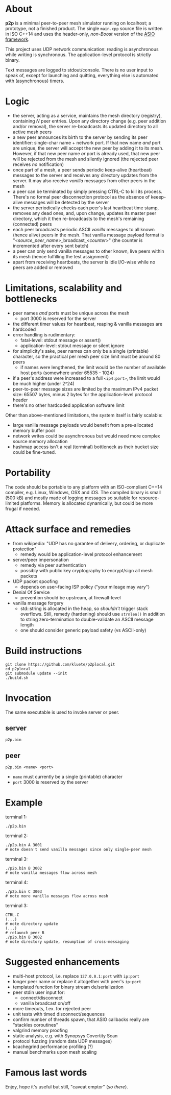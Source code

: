 # About

**p2p** is a minimal peer-to-peer mesh simulator running on localhost; a prototype, not a finished product. The single `main.cpp` source file is written in ISO C++14 and uses the header-only, _non-Boost_ version of the [ASIO framework](http://www.think-async.com).

This project uses UDP network communication: reading is asynchronous while writing is synchronous. The application-level protocol is strictly binary.

Text messages are logged to stdout/console. There is no user input to speak of, except for launching and quitting, everything else is automated with (asynchronous) timers.


# Logic

* the server, acting as a service, maintains the mesh directory (registry), containing _N_ peer entries. Upon any directory change (e.g. peer addition and/or removal), the server re-broadcasts its updated directory to all active mesh peers
* a new peer announces its birth to the server by sending its peer identifier: single-char name + network port. If that new name _and_ port are unique, the server will accept the new peer by adding it to its mesh. However, if that new peer name _or_ port is already used, that new peer will be rejected from the mesh and silently ignored (the rejected peer receives _no_ notification)
* once part of a mesh, a peer sends periodic keep-alive (heartbeat) messages to the server and receives any directory updates from the server. It may also receive _vanilla_ messages from other peers in the mesh
* a peer can be terminated by simply pressing CTRL-C to kill its process. There's no formal peer disconnection protocol as the absence of keeep-alive messages will be detected by the server
* the server periodically checks each peer's last heartbeat time stamp, removes any dead ones, and, upon change, updates its master peer directory, which it then re-broadcasts to the mesh's remaining (connected) peers
* each peer broadcasts periodic ASCII _vanilla_ messages to all known (hence alive) peers in the mesh. That vanilla message payload format is "<_source_peer_name_>\_broadcast\_<_counter_>" (the counter is incremented after every sent batch)
* a peer can only send vanilla messages to other known, live peers within its mesh (hence fulfilling the test assignment)
* apart from receiving heartbeats, the server is idle I/O-wise while no peers are added or removed


# Limitations, scalability and bottlenecks

* peer names _and_ ports must be unique across the mesh
  * port 3000 is reserved for the server
* the different timer values for heartbeat, reaping & vanilla messages are hardcoded
* error handling is rudimentary:
  * fatal-level: stdout message or assert()
  * application-level: stdout message or silent ignore
* for simplicity's sake, peer names can only be a single (printable) character, so the practical per mesh peer size limit must be around 80 peers
  * if names were lengthened, the limit would be the number of available host ports (somewhere under 65535 - 1024)
* if a peer's address were increased to a full `<ip4:port>`, the limit would be much higher (under 2^24)
* peer-to-peer message sizes are limited by the maximum IPv4 packet size: 65507 bytes, minus 2 bytes for the application-level protocol header
* there's no other hardcoded application software limit

Other than above-mentioned limitations, the system itself is fairly scalable:
* large vanilla message payloads would benefit from a pre-allocated memory buffer pool
* network writes could be asynchronous but would need more complex source memory allocation
* hashmap access isn't a real (terminal) bottleneck as their bucket size could be fine-tuned.


# Portability

The code should be portable to any platform with an ISO-compliant C++14 compiler, e.g. Linux, Windows, OSX and iOS. The compiled binary is small (500 kB) and mostly made of logging messages so suitable for resource-limited platforms. Memory is allocated dynamically, but could be more frugal if needed.


# Attack surface and remedies

* from wikipedia: "UDP has no garantee of delivery, ordering, or duplicate protection"
  * remedy would be application-level protocol enhancement
* server/peer impersonation
  * remedy via peer authentication
  * possibly with public key cryptography to encrypt/sign all mesh packets
* UDP packet spoofing
  * depends on user-facing ISP policy ("your mileage may vary")
* Denial Of Service
  * prevention should be upstream, at firewall-level
* vanilla message forgery
  * std::string is allocated in the heap, so _shouldn't_ trigger stack overflows. Still, remedy (hardening) should use `strnlen()` in addition to string zero-termination to double-validate an ASCII message length
  * one should consider generic payload safety (vs ASCII-only)


# Build instructions

```
git clone https://github.com/kluete/p2plocal.git
cd p2plocal
git submodule update --init
./build.sh
```


# Invocation

The same executable is used to invoke server or peer.

## server
```
p2p.bin
```

## peer
```
p2p.bin <name> <port>
```

- `name` must currently be a single (printable) character
- `port` 3000 is reserved by the server


# Example

terminal 1:
```
./p2p.bin
```

terminal 2:
```
./p2p.bin A 3001
# note doesn't send vanilla messages since only single-peer mesh
```

terminal 3:
```
./p2p.bin B 3002
# note vanilla messages flow across mesh
```

terminal 4:
```
./p2p.bin C 3003
# note more vanilla messages flow across mesh

```

terminal 3:
```
CTRL-C
(...)
# note directory update
(...)
# relaunch peer B
./p2p.bin B 3002
# note directory update, resumption of cross-messaging
```


# Suggested enhancements

* multi-host protocol, i.e. replace `127.0.0.1:port` with `ip:port`
* longer peer name or replace it altogether with peer's `ip:port`
* templated function for binary stream de/serialization
* peer stdin user input for:
  * connect/disconnect
  * vanilla broadcast on/off
* more timeouts, f.ex. for rejected peer
* unit tests with timed disconnect/sequences
* confirm number of threads spawn, that ASIO callbacks really are "stackles coroutines"
* valgrind memory proofing
* static analysis, e.g. with Synopsys Covertity Scan
* protocol fuzzing (random data UDP messages)
* kcachegrind performance profiling (?)
* manual benchmarks upon mesh scaling


# Famous last words

Enjoy, hope it's useful but still, "caveat emptor" (_so there_).


